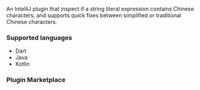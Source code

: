 An IntelliJ plugin that inspect if a string literal expression contains Chinese characters, and supports quick fixes between simplified or traditional Chinese characters.

### Supported languages
- Dart
- Java
- Kotlin

### Plugin Marketplace
